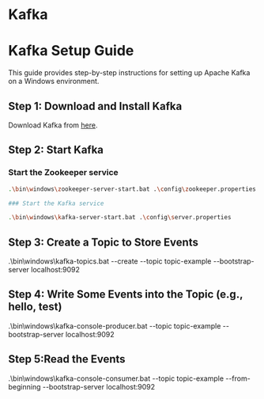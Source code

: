 # Kafka
 
# Kafka Setup Guide

This guide provides step-by-step instructions for setting up Apache Kafka on a Windows environment.

## Step 1: Download and Install Kafka

Download Kafka from [here](https://downloads.apache.org/kafka/3.6.1/kafka_2.13-3.6.1.tgz).

## Step 2: Start Kafka

### Start the Zookeeper service

```bash
.\bin\windows\zookeeper-server-start.bat .\config\zookeeper.properties

### Start the Kafka service

.\bin\windows\kafka-server-start.bat .\config\server.properties
```

## Step 3: Create a Topic to Store Events

.\bin\windows\kafka-topics.bat --create --topic topic-example --bootstrap-server localhost:9092

## Step 4: Write Some Events into the Topic (e.g., hello, test) 
.\bin\windows\kafka-console-producer.bat --topic topic-example --bootstrap-server localhost:9092

## Step 5:Read the Events
.\bin\windows\kafka-console-consumer.bat --topic topic-example --from-beginning --bootstrap-server localhost:9092
